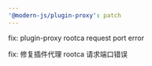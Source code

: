 ```yaml
---
'@modern-js/plugin-proxy': patch
---
```


fix: plugin-proxy rootca request port error

fix:  修复插件代理 rootca 请求端口错误
